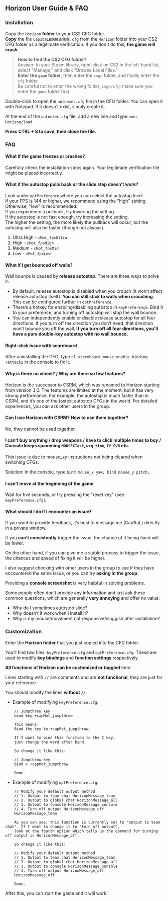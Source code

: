 ## Horizon User Guide & FAQ

### Installation

Copy the `Horizon` **folder** to your CS2 CFG folder.  
**Copy** the file `Cap1taLB站独家免费.cfg` from the `Horizon` folder into your CS2 CFG folder as a legitimate verification. If you don't do this, **the game will crash.**

> **How to find the CS2 CFG folder?**  
> Answer: In your Steam library, right-click on CS2 in the left-hand list, select "Manage," and click "Browse Local Files."  
> **Enter the `game` folder**, then enter the `csgo` folder, and finally enter the `cfg` folder.  
> Be careful not to enter the wrong folder, `csgo/cfg`; make sure you enter the `game` folder first.

Double-click to open the `autoexec.cfg` file in the CFG folder. You can open it with Notepad. If it doesn't exist, simply create it.

At the end of the `autoexec.cfg` file, add a new line and type `exec Horizon/load`.

**Press CTRL + S to save, then close the file.**

### FAQ

#### What if the game freezes or crashes?
Carefully check the installation steps again. Your legitimate verification file might be placed incorrectly.

#### What if the autostop pulls back or the slide step doesn’t work?
Look under `optPreference` where you can select the autostop level.  
If your FPS is 144 or higher, we recommend using the "high" setting.  
Otherwise, "low" is recommended.  
If you experience a pullback, try lowering the setting.  
If the autostop is not fast enough, try increasing the setting.  
The higher the setting, the more likely the pullback will occur, but the autostop will also be faster (though not always).  
1. Ultra High  - `cMot_fpsUltra`  
2. High - `cMot_fpsHigh`  
3. Medium - `cMot_fpsMid`  
4. Low - `cMot_fpsLow`

#### What if I get bounced off walls?
Wall bounce is caused by **release autostop**. There are three ways to solve it:

- By default, release autostop is disabled when you crouch (it won’t affect release autostop itself). **You can still stick to walls when crouching**. This can be configured further in `optPreference`.
- There’s a hotkey for enabling/disabling autostop in `keyPreference`. Bind it to your preference, and turning off autostop will stop the wall bounce.
- You can independently enable or disable release autostop for all four directions. If you turn off the direction you don’t need, that direction won’t bounce you off the wall. **If you turn off all four directions, you'll have a pure double-key autostop with no wall bounce.**

#### Right-click issue with scoreboard
After uninstalling the CFG, type `cl_scoreboard_mouse_enable_binding +attack2` in the console to fix it.

#### Why is there no wheel? / Why are there so few features?
Horizon is the successor to CSRM, which was renamed to Horizon starting from version 3.0. The features are limited at the moment, but it has very strong performance. For example, the autostop is much faster than in CSRM, and it’s one of the fastest autostop CFGs in the world. For detailed experiences, you can ask other users in the group.

#### Can I use Horizon with CSRM? How to use them together?
No, they cannot be used together.

#### I can't buy anything / drop weapons / have to click multiple times to buy / Console keeps spamming `MOUSEXTask`, `wzq_time`, `If_OVR` etc.
This issue is due to mouse_xy instructions not being cleared when switching CFGs.

Solution: In the console, type `bind mouse_x yaw; bind mouse_y pitch;`

#### I can't move at the beginning of the game
Wait for five seconds, or try pressing the "reset key" (see `keyPreference.cfg`).

#### What should I do if I encounter an issue?

If you want to provide feedback, it’s best to message me (Cap1taL) directly in a private window.

If you **can’t consistently** trigger the issue, the chance of it being fixed will be lower.

On the other hand, if you can give me a stable process to trigger the issue, the chances and speed of fixing it will be higher.

I also suggest checking with other users in the group to see if they have encountered the same issue, or you can try **asking in the group**.

Providing a **console screenshot** is very helpful in solving problems.

Some people often don’t provide any information and just ask these common questions, which are generally **very annoying** and offer no value:

- Why do I sometimes autostop slide?  
- Why doesn’t it work when I install it?  
- Why is my mouse/movement not responsive/sluggish after installation?

### Customization

Enter the **Horizon folder** that you just copied into the CFG folder.

You’ll find two files: `keyPreference.cfg` and `optPreference.cfg`. These are used to modify **key bindings** and **function settings** respectively.

**All functions of Horizon can be customized or toggled** here.

Lines starting with `//` are comments and are **not functional**, they are just for your reference.

You should modify the lines **without `//`**.

- Example of modifying `keyPreference.cfg`:
```
    // Jumpthrow key
    bind key +capMot_jumpthrow

    This means:  
    Bind the key to +capMot_jumpthrow.

    If I want to bind this function to the C key,  
    just change the word after bind.

    So change it like this:

    // Jumpthrow key
    bind c +capMot_jumpthrow

    Done.
```

- Example of modifying `optPreference.cfg`:
```
    // Modify your default output method
    // 1. Output to team chat HorizonMessage_team
    // 2. Output to global chat HorizonMessage_all
    // 3. Output to console HorizonMessage_console
    // 4. Turn off output HorizonMessage_off
    HorizonMessage_team

    As you can see, this function is currently set to "output to team chat". If I want to change it to "turn off output",  
    look at the fourth option which tells us the command for turning off output is HorizonMessage_off.

    So change it like this:

    // Modify your default output method
    // 1. Output to team chat HorizonMessage_team
    // 2. Output to global chat HorizonMessage_all
    // 3. Output to console HorizonMessage_console
    // 4. Turn off output HorizonMessage_off
    HorizonMessage_off

    Done.
```

After this, you can start the game and it will work!